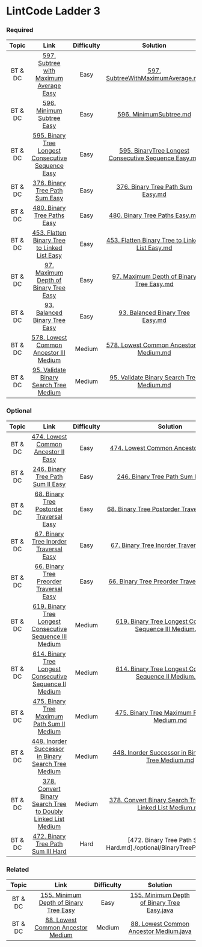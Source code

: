 # LintCode Ladder 3

### Required
|         Topic         |                                                 Link                                                | Difficulty |                                                                                                 Solution                                                                                                 |
|:---------------------:|:--------------------------------------------------------------------------------------------------------:|:------:|:--------------------------------------------------------------------------------------------------------------------------------------------------------------------------------------------------------:|
| BT & DC | [597. Subtree with Maximum Average Easy](http://www.lintcode.com/en/problem/subtree-with-maximum-average/) | Easy | [597. SubtreeWithMaximumAverage.md](./required/SubtreeWithMaximumAverage.md) |
| BT & DC | [596. Minimum Subtree Easy](http://www.lintcode.com/problem/minimum-subtree) | Easy | [596. MinimumSubtree.md](./required/MinimumSubtree.md) |
| BT & DC | [595. Binary Tree Longest Consecutive Sequence Easy](http://www.lintcode.com/problem/binary-tree-longest-consecutive-sequence) | Easy | [595. BinaryTree Longest Consecutive Sequence Easy.md](./required/BinaryTreeLongestConsecutiveSequence.md) |
| BT & DC | [376. Binary Tree Path Sum Easy](http://www.lintcode.com/problem/binary-tree-path-sum) | Easy | [376. Binary Tree Path Sum Easy.md](./required/BinaryTreePathSum.md) |
| BT & DC | [480. Binary Tree Paths Easy](http://www.lintcode.com/problem/binary-tree-paths) | Easy | [480. Binary Tree Paths Easy.md](./required/BinaryTreePaths.md) |
| BT & DC | [453. Flatten Binary Tree to Linked List Easy](http://www.lintcode.com/problem/flatten-binary-tree-to-linked-list) | Easy | [453. Flatten Binary Tree to Linked List Easy.md](./required/FlattenBinaryTreeToLinkedList.md) |
| BT & DC | [97. Maximum Depth of Binary Tree Easy](http://www.lintcode.com/problem/maximum-depth-of-binary-tree) | Easy | [97. Maximum Depth of Binary Tree Easy.md](./required/MaximumDepthOfBinaryTree.md) |
| BT & DC | [93. Balanced Binary Tree Easy](http://www.lintcode.com/problem/balanced-binary-tree) | Easy | [93. Balanced Binary Tree Easy.md](./required/BalancedBinaryTree.md) |
| BT & DC | [578. Lowest Common Ancestor III Medium](http://www.lintcode.com/problem/lowest-common-ancestor-iii) | Medium | [578. Lowest Common Ancestor III Medium.md](./required/LowestCommonAncestorIII.md) |
| BT & DC | [95. Validate Binary Search Tree Medium](http://www.lintcode.com/problem/validate-binary-search-tree) | Medium | [95. Validate Binary Search Tree Medium.md](./required/ValidateBinarySearchTree.md) |

### Optional
|         Topic         |                                                 Link                                                | Difficulty |                                                                                                 Solution                                                                                                 |
|:---------------------:|:--------------------------------------------------------------------------------------------------------:|:------:|:--------------------------------------------------------------------------------------------------------------------------------------------------------------------------------------------------------:|
| BT & DC | [474. Lowest Common Ancestor II Easy](http://www.lintcode.com/problem/lowest-common-ancestor-ii) | Easy | [474. Lowest Common Ancestor II Easy.md](./optional/LowestCommonAncestor2.md) |
| BT & DC | [246. Binary Tree Path Sum II Easy](http://www.lintcode.com/problem/binary-tree-path-sum-ii) | Easy | [246. Binary Tree Path Sum II Easy.md](./optional/BinaryTreePathSum2.md) |
| BT & DC | [68. Binary Tree Postorder Traversal Easy](http://www.lintcode.com/problem/binary-tree-postorder-traversal) | Easy | [68. Binary Tree Postorder Traversal Easy.md](./optional/BinaryTreePostorderTraversal.md) |
| BT & DC | [67. Binary Tree Inorder Traversal Easy](http://www.lintcode.com/problem/binary-tree-inorder-traversal) | Easy | [67. Binary Tree Inorder Traversal Easy.md](./optional/BinaryTreeInorderTraversal.md) |
| BT & DC | [66. Binary Tree Preorder Traversal Easy](http://www.lintcode.com/problem/binary-tree-preorder-traversal) | Easy | [66. Binary Tree Preorder Traversal Easy.md](./optional/BinaryTreePreorderTraversal.md) |
| BT & DC | [619. Binary Tree Longest Consecutive Sequence III Medium](http://www.lintcode.com/problem/binary-tree-longest-consecutive-sequence-iii) | Medium | [619. Binary Tree Longest Consecutive Sequence III Medium.md](./optional/BinaryTreeLongestConsecutiveSequence3.md) |
| BT & DC | [614. Binary Tree Longest Consecutive Sequence II Medium](http://www.lintcode.com/problem/binary-tree-longest-consecutive-sequence-ii) | Medium | [614. Binary Tree Longest Consecutive Sequence II Medium.md](./optional/BinaryTreeLongestConsecutiveSequence2.md) |
| BT & DC | [475. Binary Tree Maximum Path Sum II Medium](http://www.lintcode.com/problem/binary-tree-maximum-path-sum-ii) | Medium | [475. Binary Tree Maximum Path Sum II Medium.md](./optional/BinaryTreeMaximumPathSum2.md) |
| BT & DC | [448. Inorder Successor in Binary Search Tree Medium](http://www.lintcode.com/problem/inorder-successor-in-binary-search-tree) | Medium | [448. Inorder Successor in Binary Search Tree Medium.md](./optional/InorderSuccessorInBinarySearchTree.md) |
| BT & DC | [378. Convert Binary Search Tree to Doubly Linked List Medium](http://www.lintcode.com/problem/convert-binary-search-tree-to-doubly-linked-list) | Medium | [378. Convert Binary Search Tree to Doubly Linked List Medium.md](./optional/ConvertBinarySearchTreeToDoublyLinkedList.md) |
| BT & DC | [472. Binary Tree Path Sum III  Hard](http://www.lintcode.com/problem/binary-tree-path-sum-iii) | Hard | [472. Binary Tree Path Sum III  Hard.md]./optional/BinaryTreePathSum3.md) |

### Related
|         Topic         |                                                 Link                                                | Difficulty |                                                                                                 Solution                                                                                                 |
|:---------------------:|:--------------------------------------------------------------------------------------------------------:|:------:|:--------------------------------------------------------------------------------------------------------------------------------------------------------------------------------------------------------:|
| BT & DC | [155. Minimum Depth of Binary Tree Easy](http://www.lintcode.com/problem/minimum-depth-of-binary-tree) | Easy | [155. Minimum Depth of Binary Tree Easy.java](https://github.com/chendddong/LintCode/blob/master/JiuZhang%20Algorithm%20Ladder/3%20-%20Binary%20Tree%20%26%20Divide%20Conquer/Related/155.%20Minimum%20Depth%20of%20Binary%20Tree%20Easy.java) |
| BT & DC | [88. Lowest Common Ancestor Medium](http://www.lintcode.com/problem/lowest-common-ancestor) | Medium | [88. Lowest Common Ancestor Medium.java](https://github.com/chendddong/LintCode/blob/master/JiuZhang%20Algorithm%20Ladder/3%20-%20Binary%20Tree%20%26%20Divide%20Conquer/Related/88.%20Lowest%20Common%20Ancestor%20Medium.java) |
